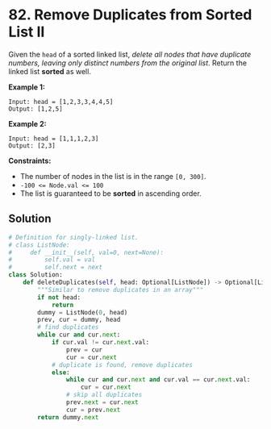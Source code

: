 # 82. Remove Duplicates from Sorted List II


Given the `head` of a sorted linked list, *delete all nodes that have duplicate numbers, leaving only distinct numbers from the original list*. Return the linked list **sorted** as well.

 

**Example 1:**

```
Input: head = [1,2,3,3,4,4,5]
Output: [1,2,5]
```
**Example 2:**

```
Input: head = [1,1,1,2,3]
Output: [2,3]
```
 

**Constraints:**

* The number of nodes in the list is in the range `[0, 300]`.
* `-100 <= Node.val <= 100`
* The list is guaranteed to be **sorted** in ascending order.


## Solution

```python
# Definition for singly-linked list.
# class ListNode:
#     def __init__(self, val=0, next=None):
#         self.val = val
#         self.next = next
class Solution:
    def deleteDuplicates(self, head: Optional[ListNode]) -> Optional[ListNode]:
        """Similar to remove duplicates in an array"""
        if not head:
            return
        dummy = ListNode(0, head)
        prev, cur = dummy, head
        # find duplicates
        while cur and cur.next:
            if cur.val != cur.next.val:
                prev = cur
                cur = cur.next
            # duplicate is found, remove duplicates    
            else:
                while cur and cur.next and cur.val == cur.next.val:
                    cur = cur.next
                # skip all duplicates
                prev.next = cur.next
                cur = prev.next
        return dummy.next
```
